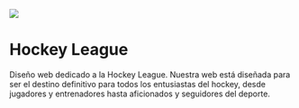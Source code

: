 ![](https://i.imgur.com/ic12lLk.png)
# Hockey League
 Diseño web dedicado a la Hockey League. Nuestra web está diseñada para ser el destino definitivo para todos los entusiastas del hockey, desde jugadores y entrenadores hasta aficionados y seguidores del deporte.
